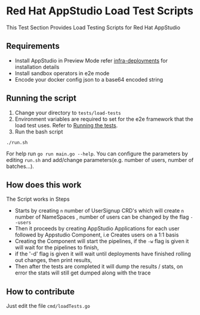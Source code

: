 # Red Hat AppStudio Load Test Scripts

This Test Section Provides Load Testing Scripts for Red Hat AppStudio 

## Requirements 

- Install AppStudio in Preview Mode refer [infra-deployments](https://github.com/redhat-appstudio/infra-deployments) for installation details 
- Install sandbox operators in e2e mode
- Encode your docker config json to a base64 encoded string 

## Running the script
1. Change your directory to `tests/load-tests` 
2. Environment variables are required to set for the e2e framework that the load test uses. Refer to [Running the tests](https://github.com/redhat-appstudio/e2e-tests#running-the-tests).
3. Run the bash script
```
./run.sh 
```
For help run `go run main.go --help`.
You can configure the parameters by editing `run.sh` and add/change parameters(e.g. number of users, number of batches...).

## How does this work 
The Script works in Steps
- Starts by creating `n` number of UserSignup CRD's which will create `n` number of NameSpaces , number of users can be changed by the flag `--users`
- Then it proceeds by creating AppStudio Applications for each user followed by Appstudio Component, i.e Creates users on a 1:1 basis 
- Creating the Component will start the pipelines, if the `-w` flag is given it will wait for the pipelines to finish,
- if the '-d' flag is given it will wait until deployments have finished rolling out changes, then print results,
- Then after the tests are completed it will dump the results / stats, on error the stats will still get dumped along with the trace

## How to contribute
Just edit the file `cmd/loadTests.go` 
